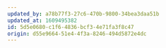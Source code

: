 ```yaml
---
updated_by: a78b77f3-27c6-470b-9800-34bea3daa51b
updated_at: 1609495382
id: 5d5e0680-c1f6-4836-bcf3-4e71fa3f8c47
origin: d55e9664-51e4-4f3a-8246-494d5872e4dc
---
```

